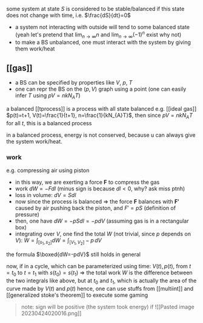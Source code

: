 some system at state $S$ is considered to be stable/balanced if this state does not change with time, i.e. $\frac{dS}{dt}=0$

- a system not interacting with outside will tend to some balanced state (yeah let's pretend that $\lim_{ n \to \infty } n$ and $\lim_{ n \to \infty } (-1)^{n}$ exist why not)
- to make a BS unbalanced, one must interact with the system by giving them work/heat
## [[gas]]
- a BS can be specified by properties like $V$, $p$, $T$
- one can repr the BS on the $(p,V)$ graph using a point (one can easily infer $T$ using $pV=nkN_{A}T$)

a balanced [[tprocess]] is a process with all state balanced
e.g. [[ideal gas]] $p(t)=t+1, V(t)=\frac{1}{t+1}, n=\frac{1}{kN_{A}T}$, then since $pV=nkN_{A}T$ for all $t$, this is a balanced process

in a balanced process, energy is not conserved, because u can always give the system work/heat.

### work
e.g. compressing air using piston
- in this way, we are exerting a force $\mathbf{F}$ to compress the gas
- work $dW=-Fdl$ (minus sign is because $dl<0$, why? ask miss ptnh)
- loss in volume: $dV=Sdl$
- now since the process is balanced => the force $\mathbf{F}$ balances with $\mathbf{F'}$ caused by air pushing back the piston, and $F'=pS$ (definition of pressure)
- then, one have $dW=-pSdl=-pdV$ (assuming gas is in a rectangular box)
- integrating over $V$, one find the total $W$ (not trivial, since $p$ depends on $V$): $W=\int _{[s_{1},s_{2}]} dW=\int _{[V_{1},V_{2}]} -p \, dV$

the formula $\boxed{dW=-pdV}$ still holds in general

now, if in a cycle, which can be parameterized using time: $V(t), p(t)$, from $t=t_{0}$ to $t=t_{1}$ with $s(t_{0})=s(t_{1})$
=> the total work $W$ is the difference between the two integrals like above, but at $t_{0}$ and $t_{1}$, which is actually the area of the curve made by $V(t)$ and $p(t)$
hence, one can use stuffs from [[multiint]] and [[generalized stoke's theorem]] to execute some gaming
> note: sign will be positive (the system took energy) if ![[Pasted image 20230424020016.png]]







